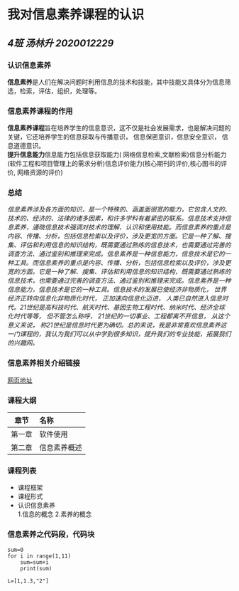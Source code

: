 # 我对信息素养课程的认识   
## *4班  汤林升  2020012229*  
### 认识信息素养  
**信息素养**是人们在解决问题时利用信息的技术和技能，其中技能又具体分为信息筛选，检索，评估，组织，处理等。  
### 信息素养课程的作用  
**信息素养课程**旨在培养学生的信息意识，这不仅是社会发展需求，也是解决问题的关键，它还培养学生的信息获取与传播意识， 信息保密意识，信息安全意识， 信息道德意识。  
**提升信息能力**信息能力包括信息获取能力( 网络信息检索,文献检索)信息分析能力(软件工程和项目管理上的需求分析)信息评价能力(核心期刊的评价,核心图书的评价, 网络资源的评价)  
### 总结  
*信息素养涉及各方面的知识，是一个特殊的、涵盖面很宽的能力，它包含人文的、技术的、经济的、法律的诸多因素，和许多学科有着紧密的联系。信息技术支持信息素养，通晓信息技术强调对技术的理解、认识和使用技能。而信息素养的重点是内容、传播、分析，包括信息检索以及评价，涉及更宽的方面。它是一种了解、搜集、评估和利用信息的知识结构，既需要通过熟练的信息技术，也需要通过完善的调查方法、通过鉴别和推理来完成。信息素养是一种信息能力，信息技术是它的一种工具。而信息素养的重点是内容、传播、分析，包括信息检索以及评价，涉及更宽的方面。它是一种了解、搜集、评估和利用信息的知识结构，既需要通过熟练的信息技术，也需要通过完善的调查方法、通过鉴别和推理来完成。信息素养是一种信息能力，信息技术是它的一种工具。信息技术的发展已使经济非物质化， 世界经济正转向信息化非物质化时代， 正加速向信息化迈进， 人类已自然进入信息时代。21世纪是高科技时代、航天时代、基因生物工程时代、纳米时代、经济全球化时代等等， 但不管怎么称呼， 21世纪的一切事业、工程都离不开信息， 从这个意义来说， 称21世纪是信息时代更为确切。总的来说，我是非常喜欢信息素养这一门课程的，我认为我们可以从中学到很多知识，提升我们的专业技能，拓展我们的兴趣网。*  
### 信息素养相关介绍链接  
[网页地址](https://baike.baidu.com/item/%E4%BF%A1%E6%81%AF%E7%B4%A0%E5%85%BB/937143?fr=aladdin)  
### 课程大纲  
|章节|名称|
|:-:|:-|
|第一章|软件使用|
|第二章|信息素养概述|
### 课程列表  
+ 课程框架  
+ 课程形式  
+ 认识信息素养  
  1.信息的概念
  2.素养的概念  
### 信息素养之代码段，代码块  
```
sum=0
for i in range(1,11)
	sum=sum+i
	print(sum)
```
`L=[1,1.3,"2"]`

